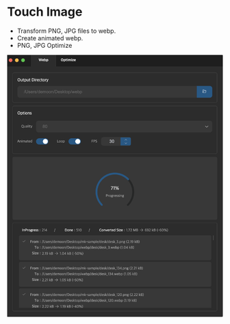 # Touch Image

* Transform PNG, JPG files to webp.
* Create animated webp.
* PNG, JPG Optimize


![Alt text of the image](https://github.com/demoon84/touch-image/blob/master/preview.png)

